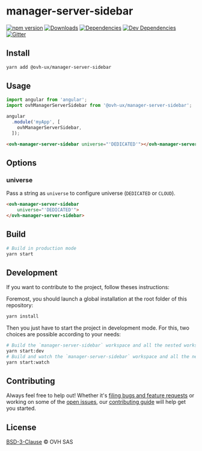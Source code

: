 # manager-server-sidebar

[![npm version](https://badgen.net/npm/v/@ovh-ux/manager-server-sidebar)](https://www.npmjs.com/package/@ovh-ux/manager-server-sidebar) [![Downloads](https://badgen.net/npm/dt/@ovh-ux/manager-server-sidebar)](https://npmjs.com/package/@ovh-ux/manager-server-sidebar) [![Dependencies](https://badgen.net/david/dep/ovh-ux/manager/packages/manager/modules/server-sidebar)](https://npmjs.com/package/@ovh-ux/manager-server-sidebar?activeTab=dependencies) [![Dev Dependencies](https://badgen.net/david/dev/ovh-ux/manager/packages/manager/modules/server-sidebar)](https://npmjs.com/package/@ovh-ux/manager-server-sidebar?activeTab=dependencies) [![Gitter](https://badgen.net/badge/gitter/ovh-ux/blue?icon=gitter)](https://gitter.im/ovh/ux)

## Install

```sh
yarn add @ovh-ux/manager-server-sidebar
```

## Usage

```js
import angular from 'angular';
import ovhManagerServerSidebar from '@ovh-ux/manager-server-sidebar';

angular
  .module('myApp', [
    ovhManagerServerSidebar,
  ]);
```

```html
<ovh-manager-server-sidebar universe="'DEDICATED'"></ovh-manager-server-sidebar>
````

## Options

### universe

Pass a string as `universe` to configure universe (`DEDICATED` or `CLOUD`).

```html
<ovh-manager-server-sidebar
    universe="'DEDICATED'">
</ovh-manager-server-sidebar>
```

## Build

```sh
# Build in production mode
yarn start
```

## Development

If you want to contribute to the project, follow theses instructions:

Foremost, you should launch a global installation at the root folder of this repository:

```sh
yarn install
```

Then you just have to start the project in development mode. For this, two choices are possible according to your needs:

```sh
# Build the `manager-server-sidebar` workspace and all the nested workspaces in development mode and watch only `manager-server-sidebar` workspace
yarn start:dev
# Build and watch the `manager-server-sidebar` workspace and all the nested workspaces in development mode
yarn start:watch
```

## Contributing

Always feel free to help out! Whether it's [filing bugs and feature requests](https://github.com/ovh-ux/manager/issues/new) or working on some of the [open issues](https://github.com/ovh-ux/manager/issues), our [contributing guide](https://github.com/ovh-ux/manager/blob/master/CONTRIBUTING.md) will help get you started.

## License

[BSD-3-Clause](LICENSE) © OVH SAS
